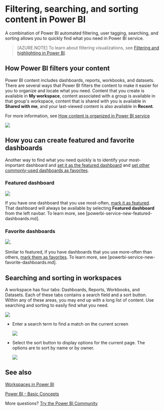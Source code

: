 ﻿<properties
   pageTitle="Filtering, searching, and sorting content in Power BI"
   description="documentation for sorting, filtering, and sorting content in Power BI workspaces"
   services="powerbi"
   documentationCenter=""
   authors="mihart"
   manager="mblythe"
   backup=""
   editor=""
   tags=""
   qualityFocus="no"
   qualityDate=""/>

<tags
   ms.service="powerbi"
   ms.devlang="NA"
   ms.topic="article"
   ms.tgt_pltfrm="NA"
   ms.workload="powerbi"
   ms.date="10/31/2016"
   ms.author="mihart"/>

# Filtering, searching, and sorting content in Power BI
A combination of Power BI automated filtering, user tagging, searching, and sorting allows you to quickly find what you need in Power BI service.

>[AZURE.NOTE] To learn about filtering visualizations, see [Filtering and highlighting in Power BI](powerbi-service-about-filters-and-highlighting-in-reports.md).



## How Power BI filters your content

Power BI content includes dashboards, reports, workbooks, and datasets. There are several ways that Power BI filters the content to make it easier for you to organize and locate what you need. Content that you create is available in **My workspace**, content associated with a group is available in that group's workspace, content that is shared with you is available in **Shared with me**, and your last-viewed content is also available in **Recent**.

For more information, see [How content is organized in Power BI service](powerbi-service-how-content-organized.md)

![](media/powerbi-service-new-search-filter-sort/power-bi-filter.png)



## How you can create featured and favorite dashboards

Another way to find what you need quickly is to identify your most-important dashboard and [set it as the featured dashboard](powerbi-service-new-featured-dashboards.md) and [set other commonly-used dashboards as favorites](powerbi-service-new-favorite-dashboards.md).

###   Featured dashboard
![](media/powerbi-service-new-search-filter-sort/power-bi-featured.png)

If you have one dashboard that you use most-often, [mark it as featured](powerbi-service-new-featured-dashboards.md).  That dashboard will always be available by selecting **Featured dashboard** from the left navbar. To learn more, see [powerbi-service-new-featured-dashboards.md].

###   Favorite dashboards

![](media/powerbi-service-new-search-filter-sort/power-bi-favorite.png).

Similar to featured, if you have dashboards that you use more-often than others, [mark them as favorites](powerbi-service-new-favorite-dashboards.md). To learn more, see [powerbi-service-new-favorite-dashboards.md].

## Searching and sorting in workspaces
A workspace has four tabs: Dashboards, Reports, Workbooks, and Datasets.  Each of these tabs contains a search field and a sort button.  Within any of these areas, you may end up with a long list of content.  Use searching and sorting to easily find what you need.


![](media/powerbi-service-new-search-filter-sort/power-bi-search-sort.png)

-  Enter a search term to find a match on the current screen

    ![](media/powerbi-service-new-search-filter-sort/power-bi-search.png)

-  Select the sort button to display options for the current page. The options are to sort by name or by owner.

    ![](media/powerbi-service-new-search-filter-sort/power-bi-sort.png)


##  See also
[Workspaces in Power BI](powerbi-service-new-workspaces.md)

[Power BI - Basic Concepts](powerbi-service-basic-concepts.md)

More questions? [Try the Power BI Community](http://community.powerbi.com/)
